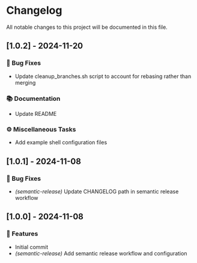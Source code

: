 # Changelog

All notable changes to this project will be documented in this file.

## [1.0.2] - 2024-11-20

### 🐛 Bug Fixes

- Update cleanup_branches.sh script to account for rebasing rather than merging

### 📚 Documentation

- Update README

### ⚙️ Miscellaneous Tasks

- Add example shell configuration files

## [1.0.1] - 2024-11-08

### 🐛 Bug Fixes

- *(semantic-release)* Update CHANGELOG path in semantic release workflow

## [1.0.0] - 2024-11-08

### 🚀 Features

- Initial commit
- *(semantic-release)* Add semantic release workflow and configuration

